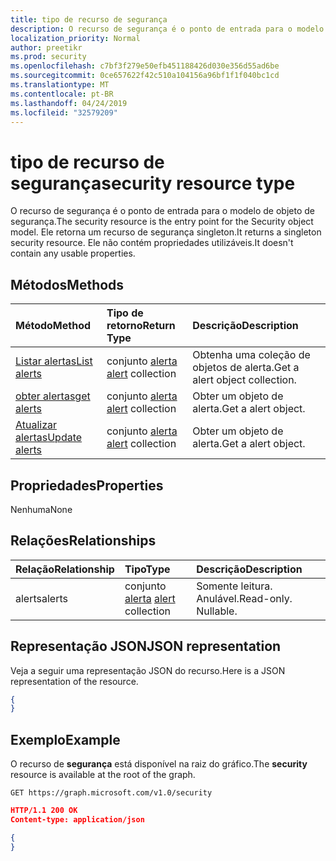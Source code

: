 ```yaml
---
title: tipo de recurso de segurança
description: O recurso de segurança é o ponto de entrada para o modelo de objeto de segurança. Ele retorna um recurso de segurança singleton. Ele não contém propriedades utilizáveis.
localization_priority: Normal
author: preetikr
ms.prod: security
ms.openlocfilehash: c7bf3f279e50efb451188426d030e356d55ad6be
ms.sourcegitcommit: 0ce657622f42c510a104156a96bf1f1f040bc1cd
ms.translationtype: MT
ms.contentlocale: pt-BR
ms.lasthandoff: 04/24/2019
ms.locfileid: "32579209"
---
```

# <a name="security-resource-type"></a><span data-ttu-id="538c5-105">tipo de recurso de segurança</span><span class="sxs-lookup"><span data-stu-id="538c5-105">security resource type</span></span>

<span data-ttu-id="538c5-106">O recurso de segurança é o ponto de entrada para o modelo de objeto de segurança.</span><span class="sxs-lookup"><span data-stu-id="538c5-106">The security resource is the entry point for the Security object model.</span></span> <span data-ttu-id="538c5-107">Ele retorna um recurso de segurança singleton.</span><span class="sxs-lookup"><span data-stu-id="538c5-107">It returns a singleton security resource.</span></span> <span data-ttu-id="538c5-108">Ele não contém propriedades utilizáveis.</span><span class="sxs-lookup"><span data-stu-id="538c5-108">It doesn't contain any usable properties.</span></span>

## <a name="methods"></a><span data-ttu-id="538c5-109">Métodos</span><span class="sxs-lookup"><span data-stu-id="538c5-109">Methods</span></span>

| <span data-ttu-id="538c5-110">Método</span><span class="sxs-lookup"><span data-stu-id="538c5-110">Method</span></span>       | <span data-ttu-id="538c5-111">Tipo de retorno</span><span class="sxs-lookup"><span data-stu-id="538c5-111">Return Type</span></span> | <span data-ttu-id="538c5-112">Descrição</span><span class="sxs-lookup"><span data-stu-id="538c5-112">Description</span></span> |
|:-------------|:------------|:------------|
| [<span data-ttu-id="538c5-113">Listar alertas</span><span class="sxs-lookup"><span data-stu-id="538c5-113">List alerts</span></span>](../api/alert-list.md) | <span data-ttu-id="538c5-114">conjunto [alerta](alert.md) </span><span class="sxs-lookup"><span data-stu-id="538c5-114">[alert](alert.md) collection</span></span> | <span data-ttu-id="538c5-115">Obtenha uma coleção de objetos de alerta.</span><span class="sxs-lookup"><span data-stu-id="538c5-115">Get a alert object collection.</span></span> |
| [<span data-ttu-id="538c5-116">obter alertas</span><span class="sxs-lookup"><span data-stu-id="538c5-116">get alerts</span></span>](../api/alert-get.md) | <span data-ttu-id="538c5-117">conjunto [alerta](alert.md) </span><span class="sxs-lookup"><span data-stu-id="538c5-117">[alert](alert.md) collection</span></span> | <span data-ttu-id="538c5-118">Obter um objeto de alerta.</span><span class="sxs-lookup"><span data-stu-id="538c5-118">Get a alert object.</span></span> |
| [<span data-ttu-id="538c5-119">Atualizar alertas</span><span class="sxs-lookup"><span data-stu-id="538c5-119">Update alerts</span></span>](../api/alert-update.md) | <span data-ttu-id="538c5-120">conjunto [alerta](alert.md) </span><span class="sxs-lookup"><span data-stu-id="538c5-120">[alert](alert.md) collection</span></span> | <span data-ttu-id="538c5-121">Obter um objeto de alerta.</span><span class="sxs-lookup"><span data-stu-id="538c5-121">Get a alert object.</span></span> |

## <a name="properties"></a><span data-ttu-id="538c5-122">Propriedades</span><span class="sxs-lookup"><span data-stu-id="538c5-122">Properties</span></span>
<span data-ttu-id="538c5-123">Nenhuma</span><span class="sxs-lookup"><span data-stu-id="538c5-123">None</span></span>

## <a name="relationships"></a><span data-ttu-id="538c5-124">Relações</span><span class="sxs-lookup"><span data-stu-id="538c5-124">Relationships</span></span>
| <span data-ttu-id="538c5-125">Relação</span><span class="sxs-lookup"><span data-stu-id="538c5-125">Relationship</span></span> | <span data-ttu-id="538c5-126">Tipo</span><span class="sxs-lookup"><span data-stu-id="538c5-126">Type</span></span>        | <span data-ttu-id="538c5-127">Descrição</span><span class="sxs-lookup"><span data-stu-id="538c5-127">Description</span></span> |
|:-------------|:------------|:------------|
|<span data-ttu-id="538c5-128">alerts</span><span class="sxs-lookup"><span data-stu-id="538c5-128">alerts</span></span>|<span data-ttu-id="538c5-129">conjunto [alerta](alert.md) </span><span class="sxs-lookup"><span data-stu-id="538c5-129">[alert](alert.md) collection</span></span>| <span data-ttu-id="538c5-p103">Somente leitura. Anulável.</span><span class="sxs-lookup"><span data-stu-id="538c5-p103">Read-only. Nullable.</span></span>|


## <a name="json-representation"></a><span data-ttu-id="538c5-132">Representação JSON</span><span class="sxs-lookup"><span data-stu-id="538c5-132">JSON representation</span></span>
<span data-ttu-id="538c5-133">Veja a seguir uma representação JSON do recurso.</span><span class="sxs-lookup"><span data-stu-id="538c5-133">Here is a JSON representation of the resource.</span></span>

<!-- {
  "blockType": "resource",
  "baseType": "microsoft.graph.entity",
  "@odata.type": "microsoft.graph.security"
}-->

```json
{
}
```

## <a name="example"></a><span data-ttu-id="538c5-134">Exemplo</span><span class="sxs-lookup"><span data-stu-id="538c5-134">Example</span></span>

<span data-ttu-id="538c5-135">O recurso de **segurança** está disponível na raiz do gráfico.</span><span class="sxs-lookup"><span data-stu-id="538c5-135">The **security** resource is available at the root of the graph.</span></span>

<!--{
  "blockType": "request"
}-->
```http
GET https://graph.microsoft.com/v1.0/security
```

<!--{
  "blockType": "response",
  "truncated": true,
  "@odata.type": "microsoft.graph.security"
}-->
```json
HTTP/1.1 200 OK
Content-type: application/json

{
}
```

<!-- uuid: 8fcb5dbc-d5aa-4681-8e31-b001d5168d79
2015-10-25 14:57:30 UTC -->
<!-- {
  "type": "#page.annotation",
  "description": "security resource",
  "keywords": "",
  "section": "documentation",
  "tocPath": ""
}-->
